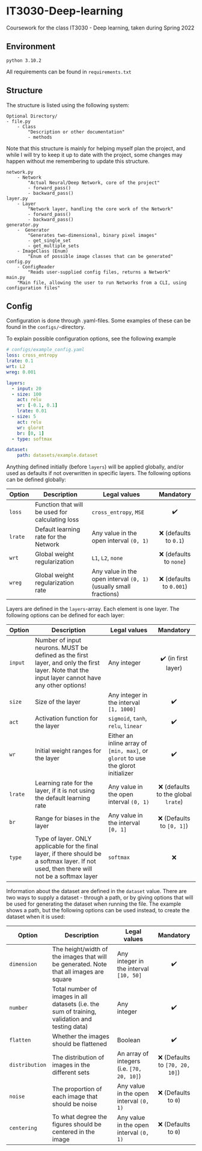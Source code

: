 # IT3030-Deep-learning
Coursework for the class IT3030 - Deep learning, taken during Spring 2022

## Environment
```python 3.10.2```

All requirements can be found in `requirements.txt`

## Structure
The structure is listed using the following system:
```
Optional Directory/
- file.py
    - Class
        "Description or other documentation"
        - methods
```

Note that this structure is mainly for helping myself plan the project, and while I will try to keep it up to date with the project, some changes may happen without me remembering to update this structure.
```
network.py
    - Network
        "Actual Neural/Deep Network, core of the project"
        - forward_pass()
        - backward_pass()
layer.py
    - Layer
        "Network layer, handling the core work of the Network"
        - forward_pass()
        - backward_pass()
generator.py
    -  Generator
        "Generates two-dimensional, binary pixel images"
        - get_single_set
        - get_multiple_sets
    - ImageClass (Enum)
        "Enum of possible image classes that can be generated"
config.py
    - ConfigReader
        "Reads user-supplied config files, returns a Network"
main.py
    "Main file, allowing the user to run Networks from a CLI, using configuration files"
```

## Config
Configuration is done through .yaml-files. Some examples of these can be found in the `configs/`-directory.

To explain possible configuration options, see the following example
```yaml
# configs/example_config.yaml
loss: cross_entropy
lrate: 0.1
wrt: L2
wreg: 0.001

layers:
  - input: 20
  - size: 100
    act: relu
    wr: [-0.1, 0.1]
    lrate: 0.01
  - size: 5
    act: relu
    wr: glorot
    br: [0, 1]
  - type: softmax

dataset:
    path: datasets/example.dataset
```

Anything defined initially (before `layers`) will be applied globally, and/or used as defaults if not overwritten in specific layers. The following options can be defined globally:

| Option | Description | Legal values | Mandatory |
| ------ | ----------- | ------------ | :-------: |
| `loss` | Function that will be used for calculating loss | `cross_entropy`, `MSE`| ✔️ |
| `lrate`| Default learning rate for the Network | Any value in the open interval `(0, 1)`| ❌ (defaults to `0.1`)|
| `wrt` | Global weight regularization | `L1`, `L2`, `none`| ❌ (defaults to `none`)|
| `wreg` | Global weight regularization rate | Any value in the open interval `(0, 1)` (usually small fractions) | ❌ (defaults to `0.001`) |


Layers are defined in the `layers`-array. Each element is one layer. The following options can be defined for each layer:

| Option | Description | Legal values | Mandatory |
| ------ | ----------- | ------------ | :-------: |
| `input`| Number of input neurons. MUST be defined as the first layer, and only the first layer. Note that the input layer cannot have any other options! | Any integer | ✔️ (in first layer) |
| `size` | Size of the layer | Any integer in the interval `[1, 1000]` | ✔️ |
| `act`  | Activation function for the layer | `sigmoid`, `tanh`, `relu`, `linear` | ✔️ |
| `wr`   | Initial weight ranges for the layer | Either an inline array of `[min, max]`, or `glorot` to use the glorot initializer | ✔️ |
| `lrate`| Learning rate for the layer, if it is not using the default learning rate | Any value in the open interval `(0, 1)`| ❌ (defaults to the global `lrate`)|
| `br`   | Range for biases in the layer | Any value in the interval `[0, 1]` | ❌ (Defaults to `[0, 1]`) |
| `type` | Type of layer. ONLY applicable for the final layer, if there should be a softmax layer. If not used, then there will not be a softmax layer | `softmax` | ❌ |

Information about the dataset are defined in the `dataset` value. There are two ways to supply a dataset - through a path, or by giving options that will be used for generating the dataset when running the file. The example shows a path, but the following options can be used instead, to create the dataset when it is used:

| Option | Description | Legal values | Mandatory |
| ------ | ----------- | ------------ | :-------: |
| `dimension` | The height/width of the images that will be generated. Note that all images are square | Any integer in the interval `[10, 50]` | ✔️ |
| `number` | Total number of images in all datasets (i.e. the sum of training, validation and testing data) | Any integer | ✔️ |
| `flatten` | Whether the images should be flattened | Boolean | ✔️ |
| `distribution` | The distribution of images in the different sets | An array of integers (i.e. `[70, 20, 10]`) | ❌ (Defaults to `[70, 20, 10]`) |
| `noise` | The proportion of each image that should be noise | Any value in the open interval `(0, 1)` | ❌ (Defaults to `0`) |
| `centering` | To what degree the figures should be centered in the image | Any value in the open interval `(0, 1)` | ❌ (Defaults to `0`) |
